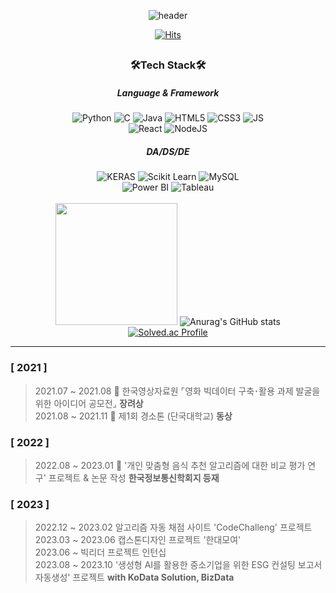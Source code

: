 <div align="center">
  
  ![header](https://capsule-render.vercel.app/api?type=waving&color=timeAuto&height=300&section=header&text=Min%20Gyu&fontSize=90)
  
  [![Hits](https://hits.seeyoufarm.com/api/count/incr/badge.svg?url=https%3A%2F%2Fgithub.com%2FWaRoong2&count_bg=%2327364B&title_bg=%235F7D82&icon=&icon_color=%23FFFFFF&title=hits&edge_flat=false)]([https://hits.seeyoufarm.com](https://github.com/parkmingue00))
  
  
  ##
  ### 🛠Tech Stack🛠
  ##### Language & Framework
  ![Python](https://img.shields.io/badge/python-3670A0?style=for-the-badge&logo=python&logoColor=white)
  ![C](https://img.shields.io/badge/c-%2300599C.svg?style=for-the-badge&logo=c&logoColor=white)
  ![Java](https://img.shields.io/badge/java-%23ED8B00.svg?style=for-the-badge&logo=java&logoColor=white)
  ![HTML5](https://img.shields.io/badge/html5-%23E34F26.svg?style=for-the-badge&logo=html5&logoColor=white)
  ![CSS3](https://img.shields.io/badge/css3-%231572B6.svg?style=for-the-badge&logo=css3&logoColor=white)
  ![JS](https://img.shields.io/badge/JavaScript-F7DF1E.svg?style=for-the-badge&logo=javascript&logoColor=white)
  <br/>
  ![React](https://img.shields.io/badge/react-blue.svg?style=for-the-badge&logo=react&logoColor=white)
  ![NodeJS](https://img.shields.io/badge/node.js-green.svg?style=for-the-badge&logo=node.js&logoColor=white)
  ##### DA/DS/DE
  ![KERAS](https://img.shields.io/badge/keras-red.svg?style=for-the-badge&logo=keras&logoColor=white)
  ![Scikit Learn](https://img.shields.io/badge/sckikitlearn-green.svg?style=for-the-badge&logo=scikit-learn&logoColor=white)
  ![MySQL](https://img.shields.io/badge/mysql-3670A0.svg?style=for-the-badge&logo=mysql&logoColor=white)
  <br/>
  ![Power BI](https://img.shields.io/badge/powerbi-yellow.svg?style=for-the-badge&logo=powerbi&logoColor=white)
  ![Tableau](https://img.shields.io/badge/tableau-blue.svg?style=for-the-badge&logo=tableau&logoColor=white)
  <br/><br/>
  <img src="https://github-readme-stats.vercel.app/api/top-langs/?username=parkm2ngyu00&layout=compact" height="195px">
  ![Anurag's GitHub stats](https://github-readme-stats.vercel.app/api?username=parkm2ngyu00&show_icons=true&theme=transparent)
  <br/>
  [![Solved.ac Profile](http://mazassumnida.wtf/api/v2/generate_badge?boj=parkm2ngyu00)](https://solved.ac/parkm2ngyu00/)
  
</div>

---  
### [ 2021 ]  
>2021.07 ~ 2021.08 🥉 한국영상자료원 ⌜영화 빅데이터 구축･활용 과제 발굴을 위한 아이디어 공모전⌟ **장려상**     
>2021.08 ~ 2021.11 🥉 제1회 경소톤 (단국대학교) **동상**  
### [ 2022 ]   
>2022.08 ~ 2023.01 📖 '개인 맞춤형 음식 추천 알고리즘에 대한 비교 평가 연구' 프로젝트 & 논문 작성 **한국정보통신학회지 등재**
### [ 2023 ]
>2022.12 ~ 2023.02 알고리즘 자동 채점 사이트 'CodeChalleng' 프로젝트   
>2023.03 ~ 2023.06 캡스톤디자인 프로젝트 '한대모여'   
>2023.06 ~ 빅리더 프로젝트 인턴십   
>2023.08 ~ 2023.10 '생성형 AI를 활용한 중소기업을 위한 ESG 컨설팅 보고서 자동생성' 프로젝트 **with KoData Solution, BizData**
